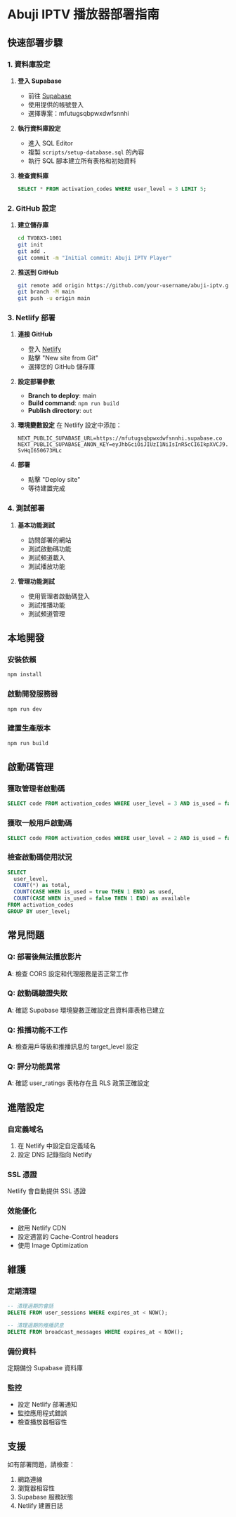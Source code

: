 # Abuji IPTV 播放器部署指南

## 快速部署步驟

### 1. 資料庫設定

1. **登入 Supabase**
   - 前往 [Supabase](https://supabase.com)
   - 使用提供的帳號登入
   - 選擇專案：mfutugsqbpwxdwfsnnhi

2. **執行資料庫設定**
   - 進入 SQL Editor
   - 複製 `scripts/setup-database.sql` 的內容
   - 執行 SQL 腳本建立所有表格和初始資料

3. **檢查資料庫**
   ```sql
   SELECT * FROM activation_codes WHERE user_level = 3 LIMIT 5;
   ```

### 2. GitHub 設定

1. **建立儲存庫**
   ```bash
   cd TVOBX3-1001
   git init
   git add .
   git commit -m "Initial commit: Abuji IPTV Player"
   ```

2. **推送到 GitHub**
   ```bash
   git remote add origin https://github.com/your-username/abuji-iptv.git
   git branch -M main
   git push -u origin main
   ```

### 3. Netlify 部署

1. **連接 GitHub**
   - 登入 [Netlify](https://netlify.com)
   - 點擊 "New site from Git"
   - 選擇您的 GitHub 儲存庫

2. **設定部署參數**
   - **Branch to deploy**: main
   - **Build command**: `npm run build`
   - **Publish directory**: `out`

3. **環境變數設定**
   在 Netlify 設定中添加：
   ```
   NEXT_PUBLIC_SUPABASE_URL=https://mfutugsqbpwxdwfsnnhi.supabase.co
   NEXT_PUBLIC_SUPABASE_ANON_KEY=eyJhbGciOiJIUzI1NiIsInR5cCI6IkpXVCJ9.eyJpc3MiOiJzdXBhYmFzZSIsInJlZiI6Im1mdXR1Z3NxYnB3eGR3ZnNubmhpIiwicm9sZSI6ImFub24iLCJpYXQiOjE3NDkyNjIxODgsImV4cCI6MjA2NDgzODE4OH0.lbM5tsuNjmJWKEjldSkdtm9VVysH-SvHqI650673MLc
   ```

4. **部署**
   - 點擊 "Deploy site"
   - 等待建置完成

### 4. 測試部署

1. **基本功能測試**
   - 訪問部署的網站
   - 測試啟動碼功能
   - 測試頻道載入
   - 測試播放功能

2. **管理功能測試**
   - 使用管理者啟動碼登入
   - 測試推播功能
   - 測試頻道管理

## 本地開發

### 安裝依賴
```bash
npm install
```

### 啟動開發服務器
```bash
npm run dev
```

### 建置生產版本
```bash
npm run build
```

## 啟動碼管理

### 獲取管理者啟動碼
```sql
SELECT code FROM activation_codes WHERE user_level = 3 AND is_used = false LIMIT 5;
```

### 獲取一般用戶啟動碼
```sql
SELECT code FROM activation_codes WHERE user_level = 2 AND is_used = false LIMIT 10;
```

### 檢查啟動碼使用狀況
```sql
SELECT 
  user_level,
  COUNT(*) as total,
  COUNT(CASE WHEN is_used = true THEN 1 END) as used,
  COUNT(CASE WHEN is_used = false THEN 1 END) as available
FROM activation_codes 
GROUP BY user_level;
```

## 常見問題

### Q: 部署後無法播放影片
**A**: 檢查 CORS 設定和代理服務是否正常工作

### Q: 啟動碼驗證失敗
**A**: 確認 Supabase 環境變數正確設定且資料庫表格已建立

### Q: 推播功能不工作
**A**: 檢查用戶等級和推播訊息的 target_level 設定

### Q: 評分功能異常
**A**: 確認 user_ratings 表格存在且 RLS 政策正確設定

## 進階設定

### 自定義域名
1. 在 Netlify 中設定自定義域名
2. 設定 DNS 記錄指向 Netlify

### SSL 憑證
Netlify 會自動提供 SSL 憑證

### 效能優化
- 啟用 Netlify CDN
- 設定適當的 Cache-Control headers
- 使用 Image Optimization

## 維護

### 定期清理
```sql
-- 清理過期的會話
DELETE FROM user_sessions WHERE expires_at < NOW();

-- 清理過期的推播訊息
DELETE FROM broadcast_messages WHERE expires_at < NOW();
```

### 備份資料
定期備份 Supabase 資料庫

### 監控
- 設定 Netlify 部署通知
- 監控應用程式錯誤
- 檢查播放器相容性

## 支援

如有部署問題，請檢查：
1. 網路連線
2. 瀏覽器相容性
3. Supabase 服務狀態
4. Netlify 建置日誌